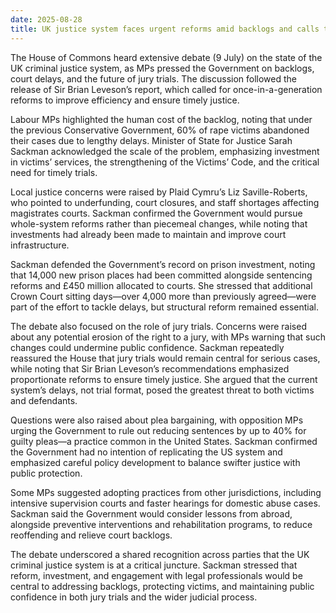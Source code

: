 ```yaml
---
date: 2025-08-28
title: UK justice system faces urgent reforms amid backlogs and calls to protect jury trials
---
```


The House of Commons heard extensive debate (9 July) on the state of the UK criminal justice system, as MPs pressed the Government on backlogs, court delays, and the future of jury trials. The discussion followed the release of Sir Brian Leveson’s report, which called for once-in-a-generation reforms to improve efficiency and ensure timely justice.

Labour MPs highlighted the human cost of the backlog, noting that under the previous Conservative Government, 60% of rape victims abandoned their cases due to lengthy delays. Minister of State for Justice Sarah Sackman acknowledged the scale of the problem, emphasizing investment in victims’ services, the strengthening of the Victims’ Code, and the critical need for timely trials.

Local justice concerns were raised by Plaid Cymru’s Liz Saville-Roberts, who pointed to underfunding, court closures, and staff shortages affecting magistrates courts. Sackman confirmed the Government would pursue whole-system reforms rather than piecemeal changes, while noting that investments had already been made to maintain and improve court infrastructure.

Sackman defended the Government’s record on prison investment, noting that 14,000 new prison places had been committed alongside sentencing reforms and £450 million allocated to courts. She stressed that additional Crown Court sitting days—over 4,000 more than previously agreed—were part of the effort to tackle delays, but structural reform remained essential.

The debate also focused on the role of jury trials. Concerns were raised about any potential erosion of the right to a jury, with MPs warning that such changes could undermine public confidence. Sackman repeatedly reassured the House that jury trials would remain central for serious cases, while noting that Sir Brian Leveson’s recommendations emphasized proportionate reforms to ensure timely justice. She argued that the current system’s delays, not trial format, posed the greatest threat to both victims and defendants.

Questions were also raised about plea bargaining, with opposition MPs urging the Government to rule out reducing sentences by up to 40% for guilty pleas—a practice common in the United States. Sackman confirmed the Government had no intention of replicating the US system and emphasized careful policy development to balance swifter justice with public protection.

Some MPs suggested adopting practices from other jurisdictions, including intensive supervision courts and faster hearings for domestic abuse cases. Sackman said the Government would consider lessons from abroad, alongside preventive interventions and rehabilitation programs, to reduce reoffending and relieve court backlogs.

The debate underscored a shared recognition across parties that the UK criminal justice system is at a critical juncture. Sackman stressed that reform, investment, and engagement with legal professionals would be central to addressing backlogs, protecting victims, and maintaining public confidence in both jury trials and the wider judicial process.
